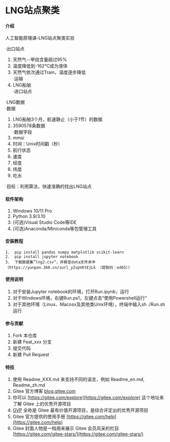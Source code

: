 # LNG站点聚类

#### 介绍
人工智能原理课-LNG站点聚类实验

·出口站点  
1.  天然气--甲烷含量超过95%  
2.  温度降低到-162℃成为液体  
3.  天然气依次通过Train，温度逐步降低  
·运输  
1.  LNG船舶  
·进口站点  
  
·LNG数据  
·数据  
1.  LNG船舶3个月，航速静止（小于1节）的数据  
2.  3590578条数据  
·数据字段  
1.  mmsi  
2.  时间：Unix时间戳（秒）  
3.  航行状态  
4.  速度  
5.  经度  
6.  纬度  
7.  吃水  
  
·目标：利用算法，快速准确的找出LNG站点  

#### 软件架构
1.  Windows 10/11 Pro
2.  Python 3.9/3.10
3.  (可选)Visual Studio Code等IDE
4.  (可选)Anaconda/Miniconda等包管理工具

#### 安装教程

```
1.  pip install pandas numpy matplotlib scikit-learn
2.  pip install jupyter notebook
3.  下载数据集”lng2.csv“，并移至data文件夹中（https://yunpan.360.cn/surl_y2vpVKtEjLk （提取码：ed65）)
```

#### 使用说明

1.  对于安装Jupyter notebook的环境，打开Run.ipynb，运行
2.  对于Windows环境，右键Run.ps1，左键点击“使用Powershell运行“
3.  对于其他环境（Linux、Macosx及其他类Unix环境），终端中输入sh ./Run.sh运行

#### 参与贡献

1.  Fork 本仓库
2.  新建 Feat_xxx 分支
3.  提交代码
4.  新建 Pull Request


#### 特技

1.  使用 Readme\_XXX.md 来支持不同的语言，例如 Readme\_en.md, Readme\_zh.md
2.  Gitee 官方博客 [blog.gitee.com](https://blog.gitee.com)
3.  你可以 [https://gitee.com/explore](https://gitee.com/explore) 这个地址来了解 Gitee 上的优秀开源项目
4.  [GVP](https://gitee.com/gvp) 全称是 Gitee 最有价值开源项目，是综合评定出的优秀开源项目
5.  Gitee 官方提供的使用手册 [https://gitee.com/help](https://gitee.com/help)
6.  Gitee 封面人物是一档用来展示 Gitee 会员风采的栏目 [https://gitee.com/gitee-stars/](https://gitee.com/gitee-stars/)
